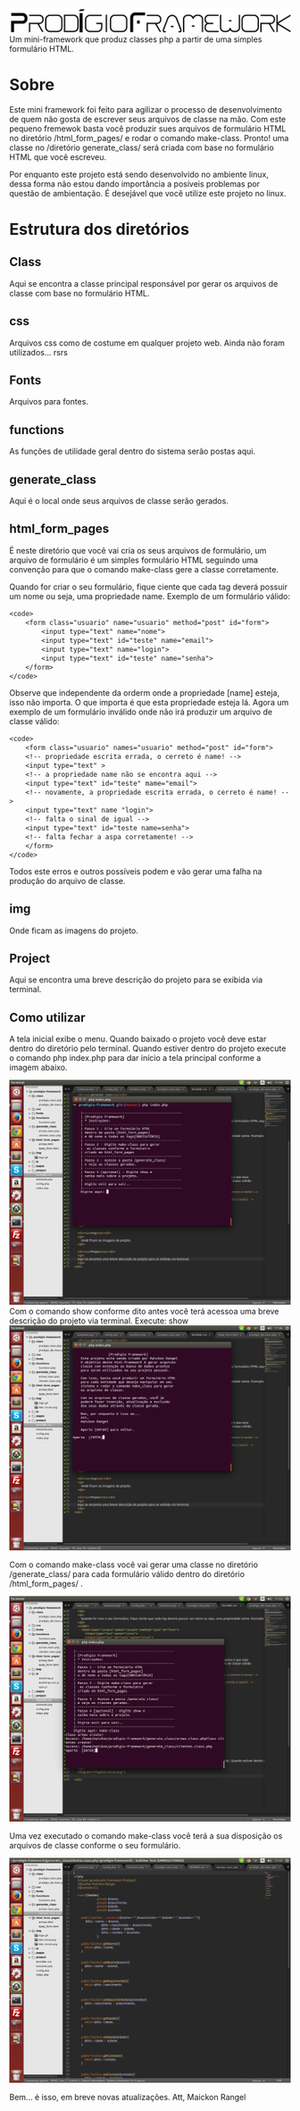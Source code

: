 <img src="img/logo.gif">
Um mini-framework que produz classes php a partir de uma simples formulário HTML.

# Sobre

Este mini framework foi feito para agilizar o processo de desenvolvimento de quem não gosta de escrever
seus arquivos de classe na mão. Com este pequeno fremewok basta você produzir sues arquivos de
formulário HTML no diretório /html_form_pages/ e rodar o comando make-class. Pronto! uma classe
no /diretório generate_class/ será criada com base no formulário HTML que você escreveu.

Por enquanto este projeto está sendo desenvolvido no ambiente linux, dessa forma não estou dando importância
a posíveis problemas por questão de ambientação. É desejável que você utilize este projeto no linux.

# Estrutura dos diretórios

## Class
Aqui se encontra a classe principal responsável por gerar os arquivos de classe com base no formulário HTML.

## css
Arquivos css como de costume em qualquer projeto web. Ainda não foram utilizados... rsrs

## Fonts
Arquivos para fontes.

## functions
As funções de utilidade geral dentro do sistema serão postas aqui.

## generate_class
Aqui é o local onde seus arquivos de classe serão gerados.

## html_form_pages

É neste diretório que vocẽ vai cria os seus arquivos de formulário, um arquivo de formulário é um simples formulário HTML seguindo
uma convenção para que o comando make-class gere a classe corretamente.

Quando for criar o seu formulário, fique ciente que cada tag deverá possuir um nome ou seja, uma propriedade name. Exemplo de um formulário válido:

    <code>
        <form class="usuario" name="usuario" method="post" id="form">
            <input type="text" name="nome">
            <input type="text" id="teste" name="email">
            <input type="text" name="login">
            <input type="text" id="teste" name="senha">
        </form>
    </code>

Observe que independente da orderm onde a propriedade [name] esteja, isso não importa. O que importa é que esta
propriedade esteja lá. Agora um exemplo de um formulário inválido onde não irá produzir um arquivo de classe válido:

    <code>
        <form class="usuario" names="usuario" method="post" id="form">
        <!-- propriedade escrita errada, o cerreto é name! -->
        <input type="text" >
        <!-- a propriedade name não se encontra aqui -->
        <input type="text" id="teste" mame="email">
        <!-- novamente, a propriedade escrita errada, o cerreto é name! -->
        <input type="text" name "login">
        <!-- falta o sinal de igual -->
        <input type="text" id="teste name=senha">
        <!-- falta fechar a aspa corretamente! -->
        </form>
    </code>

Todos este erros e outros possíveis podem e vão gerar uma falha na produção do arquivo de classe.

## img
Onde ficam as imagens do projeto.

## Project
Aqui se encontra uma breve descrição do projeto para se exibida via terminal.

## Como utilizar
A tela inicial exibe o menu. Quando baixado o projeto você deve estar dentro do diretório pelo terminal. Quando estiver dentro do projeto
execute o comando  php index.php para dar início a tela principal conforme a imagem abaixo.

<img src="img/tela-inicial.png">
Com o comando show conforme dito antes você terá acessoa uma breve descrição do projeto via terminal. Execute: show

<img src="img/tela-show.png">

Com o comando make-class vocẽ vai gerar uma classe no diretório /generate_class/ para cada formulário válido dentro
do diretório /html_form_pages/ .

<img src="img/tela-comando-make-class.png">

Uma vez executado o comando make-class você terá a sua disposição os arquivos de classe conforme o seu formulário.

<img src="img/tela-classe-gerada.png">


Bem... é isso, em breve novas atualizações.
Att,
Maickon Rangel